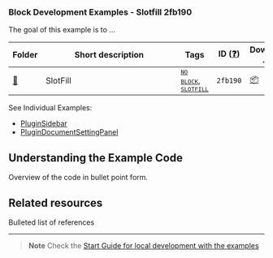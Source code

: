 ### Block Development Examples - Slotfill 2fb190

The goal of this example is to ...

<!-- Please, do not remove these @TABLE EXAMPLES BEGIN and @TABLE EXAMPLES END comments or modify the table inside. This table is automatically generated from the data at _data/examples.json and _data/tags.json -->
<!-- @TABLE EXAMPLES BEGIN -->

| Folder                                                                                           | <span style="display: inline-block; width:250px">Short description</span> | Tags                                                                                                                                                                                                                                                               | ID ([❓](https://github.com/WordPress/block-development-examples/wiki/04-Why-an-ID-for-every-example%3F 'Why an ID for every example?')) | Download .zip                                                                                                | Live Demo                                                                                                                                                                                                                                                                                |
| ------------------------------------------------------------------------------------------------ | ------------------------------------------------------------------------- | ------------------------------------------------------------------------------------------------------------------------------------------------------------------------------------------------------------------------------------------------------------------ | ---------------------------------------------------------------------------------------------------------------------------------------- | ------------------------------------------------------------------------------------------------------------ | ---------------------------------------------------------------------------------------------------------------------------------------------------------------------------------------------------------------------------------------------------------------------------------------- |
| [📁](https://github.com/WordPress/block-development-examples/tree/trunk/plugins/slotfill-2fb190) | SlotFill                                                                  | <small><code><a href="https://github.com/WordPress/block-development-examples/wiki/03-Tags#no-block">NO BLOCK</a></code></small>, <small><code><a href="https://github.com/WordPress/block-development-examples/wiki/03-Tags#slotfill">SLOTFILL</a></code></small> | `2fb190`                                                                                                                                 | [📦](https://raw.githubusercontent.com/WordPress/block-development-examples/deploy/zips/slotfill-2fb190.zip) | [![](https://raw.githubusercontent.com/WordPress/block-development-examples/trunk/_assets/icon-wp.svg)](https://playground.wordpress.net/?blueprint-url=https://raw.githubusercontent.com/WordPress/block-development-examples/trunk/plugins/slotfill-2fb190/_playground/blueprint.json) |

<!-- @TABLE EXAMPLES END -->

See Individual Examples:

-   [PluginSidebar](<https://playground.wordpress.net/?mode=seamless#{%22schema%22:%22https://playground.wordpress.net/blueprint-schema.json%22,%22login%22:true,%22landingPage%22:%22/wp-admin/post.php?post=1&action=edit%22,%22steps%22:[{%22step%22:%22installPlugin%22,%22pluginZipFile%22:{%22resource%22:%22url%22,%22url%22:%22https://raw.githubusercontent.com/WordPress/block-development-examples/deploy/zips/slotfill-2fb190.zip%22}},{%22step%22:%22writeFile%22,%22path%22:%22/wordpress/wp-content/plugins/slotfill-2fb190/individual-example-add-on.php%22,%22data%22:%22%3C?php%20%20function%20set_individual_example()%20{%20wp_add_inline_script(%20'slotfill-2fb190',%20'window.individualExample%20=%20%22PluginSidebar%22',%20'before'%20);%20}%22},{%22step%22:%22activatePlugin%22,%22pluginPath%22:%22slotfill-2fb190/slotfill-2fb190.php%22}]}>)
-   [PluginDocumentSettingPanel](<https://playground.wordpress.net/?mode=seamless#{%22schema%22:%22https://playground.wordpress.net/blueprint-schema.json%22,%22login%22:true,%22landingPage%22:%22/wp-admin/post.php?post=1&action=edit%22,%22steps%22:[{%22step%22:%22installPlugin%22,%22pluginZipFile%22:{%22resource%22:%22url%22,%22url%22:%22https://raw.githubusercontent.com/WordPress/block-development-examples/deploy/zips/slotfill-2fb190.zip%22}},{%22step%22:%22writeFile%22,%22path%22:%22/wordpress/wp-content/plugins/slotfill-2fb190/individual-example-add-on.php%22,%22data%22:%22%3C?php%20%20function%20set_individual_example()%20{%20wp_add_inline_script(%20'slotfill-2fb190',%20'window.individualExample%20=%20%22PluginDocumentSettingPanel%22',%20'before'%20);%20}%22},{%22step%22:%22activatePlugin%22,%22pluginPath%22:%22slotfill-2fb190/slotfill-2fb190.php%22}]}>)

## Understanding the Example Code

Overview of the code in bullet point form.

## Related resources

Bulleted list of references

---

> **Note**
> Check the [Start Guide for local development with the examples](https://github.com/WordPress/block-development-examples/wiki/02-Examples#start-guide-for-local-development-with-the-examples)
